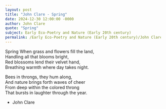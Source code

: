 ```yaml
---
layout: post
title: "John Clare - Spring"
date: 2024-12-30 12:00:00 -0000
author: John Clare
quote: "Spring"
subject: Early Eco-Poetry and Nature (Early 20th century)
permalink: /Early Eco-Poetry and Nature (Early 20th century)/John Clare/John Clare - Spring
---
```


Spring
When grass and flowers fill the land,  
Handling all that blooms bright,  
Red blossoms lend their velvet hand,  
Breathing warmth where day takes night.
 
Bees in throngs, they hum along,  
And nature brings forth waves of cheer  
From deep within the colored throng  
That bursts in laughter through the year.

- John Clare
